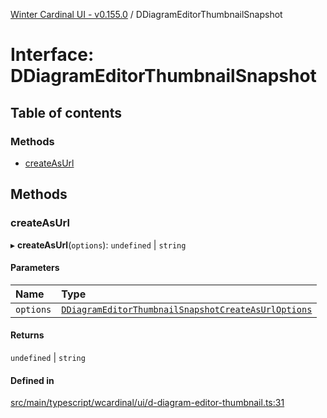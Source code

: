 [Winter Cardinal UI - v0.155.0](../index.md) / DDiagramEditorThumbnailSnapshot

# Interface: DDiagramEditorThumbnailSnapshot

## Table of contents

### Methods

- [createAsUrl](DDiagramEditorThumbnailSnapshot.md#createasurl)

## Methods

### createAsUrl

▸ **createAsUrl**(`options`): `undefined` \| `string`

#### Parameters

| Name | Type |
| :------ | :------ |
| `options` | [`DDiagramEditorThumbnailSnapshotCreateAsUrlOptions`](DDiagramEditorThumbnailSnapshotCreateAsUrlOptions.md) |

#### Returns

`undefined` \| `string`

#### Defined in

[src/main/typescript/wcardinal/ui/d-diagram-editor-thumbnail.ts:31](https://github.com/winter-cardinal/winter-cardinal-ui/blob/v0.155.0/src/main/typescript/wcardinal/ui/d-diagram-editor-thumbnail.ts#L31)
